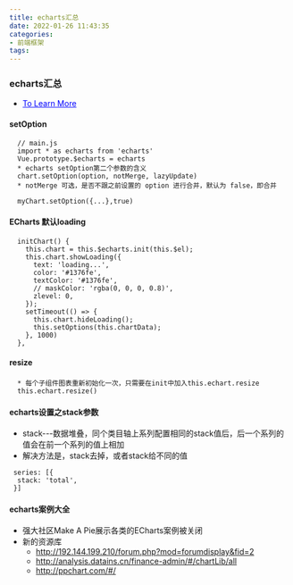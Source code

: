 ```yaml
---
title: echarts汇总
date: 2022-01-26 11:43:35
categories:
- 前端框架
tags:
---
```


### echarts汇总
* <a href="https://echarts.apache.org/zh/index.html" style="color: blue;">To Learn More</a> 
#### setOption
```
  // main.js
  import * as echarts from 'echarts'
  Vue.prototype.$echarts = echarts
  * echarts setOption第二个参数的含义
  chart.setOption(option, notMerge, lazyUpdate)
  * notMerge 可选，是否不跟之前设置的 option 进行合并，默认为 false，即合并
  
  myChart.setOption({...},true)

```

#### ECharts 默认loading
```
  initChart() {
    this.chart = this.$echarts.init(this.$el);
    this.chart.showLoading({
      text: 'loading...',
      color: '#1376fe',
      textColor: '#1376fe',
      // maskColor: 'rgba(0, 0, 0, 0.8)',
      zlevel: 0,
    });
    setTimeout(() => {
      this.chart.hideLoading();
      this.setOptions(this.chartData);
    }, 1000)
  },
```

#### resize
```
  * 每个子组件图表重新初始化一次，只需要在init中加入this.echart.resize
  this.echart.resize()
```

#### echarts设置之stack参数
* stack---数据堆叠，同个类目轴上系列配置相同的stack值后，后一个系列的值会在前一个系列的值上相加
* 解决方法是，stack去掉，或者stack给不同的值
```
 series: [{
  stack: 'total',
 }]

```

#### echarts案例大全
* 强大社区Make A Pie展示各类的ECharts案例被关闭
* 新的资源库
  * http://192.144.199.210/forum.php?mod=forumdisplay&fid=2
  * http://analysis.datains.cn/finance-admin/#/chartLib/all
  * http://ppchart.com/#/
